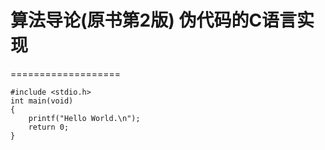 # 算法导论(原书第2版) 伪代码的C语言实现
===================

	#include <stdio.h>
	int main(void)
	{
		printf("Hello World.\n");
		return 0;
	}


